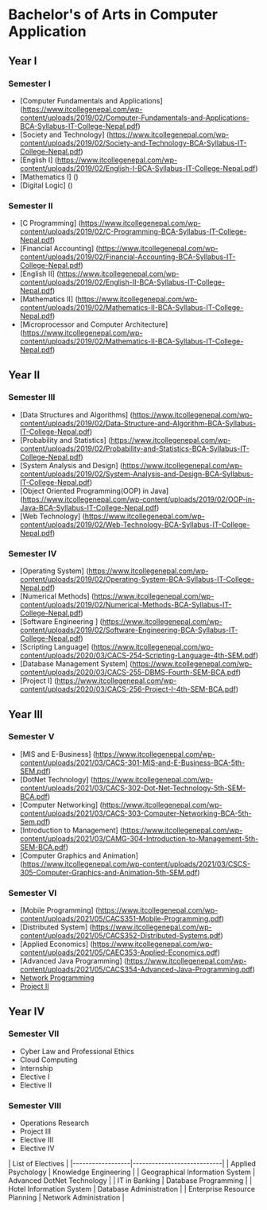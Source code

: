 # Bachelor's of Arts in Computer Application

## Year I
### Semester I
- [Computer Fundamentals and Applications] (https://www.itcollegenepal.com/wp-content/uploads/2019/02/Computer-Fundamentals-and-Applications-BCA-Syllabus-IT-College-Nepal.pdf)
- [Society and Technology] (https://www.itcollegenepal.com/wp-content/uploads/2019/02/Society-and-Technology-BCA-Syllabus-IT-College-Nepal.pdf)
- [English I] (https://www.itcollegenepal.com/wp-content/uploads/2019/02/English-I-BCA-Syllabus-IT-College-Nepal.pdf)
- [Mathematics I] ()
- [Digital Logic] ()
### Semester II
- [C Programming] (https://www.itcollegenepal.com/wp-content/uploads/2019/02/C-Programming-BCA-Syllabus-IT-College-Nepal.pdf)
- [Financial Accounting] (https://www.itcollegenepal.com/wp-content/uploads/2019/02/Financial-Accounting-BCA-Syllabus-IT-College-Nepal.pdf)
- [English II] (https://www.itcollegenepal.com/wp-content/uploads/2019/02/English-II-BCA-Syllabus-IT-College-Nepal.pdf)
- [Mathematics II] (https://www.itcollegenepal.com/wp-content/uploads/2019/02/Mathematics-II-BCA-Syllabus-IT-College-Nepal.pdf)
- [Microprocessor and Computer Architecture] (https://www.itcollegenepal.com/wp-content/uploads/2019/02/Mathematics-II-BCA-Syllabus-IT-College-Nepal.pdf)

## Year II
### Semester III
- [Data Structures and Algorithms] (https://www.itcollegenepal.com/wp-content/uploads/2019/02/Data-Structure-and-Algorithm-BCA-Syllabus-IT-College-Nepal.pdf)
- [Probability and Statistics] (https://www.itcollegenepal.com/wp-content/uploads/2019/02/Probability-and-Statistics-BCA-Syllabus-IT-College-Nepal.pdf)
- [System Analysis and Design] (https://www.itcollegenepal.com/wp-content/uploads/2019/02/System-Analysis-and-Design-BCA-Syllabus-IT-College-Nepal.pdf)
- [Object Oriented Programming(OOP) in Java] (https://www.itcollegenepal.com/wp-content/uploads/2019/02/OOP-in-Java-BCA-Syllabus-IT-College-Nepal.pdf)
- [Web Technology] (https://www.itcollegenepal.com/wp-content/uploads/2019/02/Web-Technology-BCA-Syllabus-IT-College-Nepal.pdf)
### Semester IV
- [Operating System] (https://www.itcollegenepal.com/wp-content/uploads/2019/02/Operating-System-BCA-Syllabus-IT-College-Nepal.pdf)
- [Numerical Methods] (https://www.itcollegenepal.com/wp-content/uploads/2019/02/Numerical-Methods-BCA-Syllabus-IT-College-Nepal.pdf)
- [Software Engineering ] (https://www.itcollegenepal.com/wp-content/uploads/2019/02/Software-Engineering-BCA-Syllabus-IT-College-Nepal.pdf)
- [Scripting Language] (https://www.itcollegenepal.com/wp-content/uploads/2020/03/CACS-254-Scripting-Language-4th-SEM.pdf)
- [Database Management System] (https://www.itcollegenepal.com/wp-content/uploads/2020/03/CACS-255-DBMS-Fourth-SEM-BCA.pdf)
- [Project I] (https://www.itcollegenepal.com/wp-content/uploads/2020/03/CACS-256-Project-I-4th-SEM-BCA.pdf)

## Year III
### Semester V
- [MIS and E-Business] (https://www.itcollegenepal.com/wp-content/uploads/2021/03/CACS-301-MIS-and-E-Business-BCA-5th-SEM.pdf)
- [DotNet Technology] (https://www.itcollegenepal.com/wp-content/uploads/2021/03/CACS-302-Dot-Net-Technology-5th-SEM-BCA.pdf)
- [Computer Networking] (https://www.itcollegenepal.com/wp-content/uploads/2021/03/CACS-303-Computer-Networking-BCA-5th-Sem.pdf)
- [Introduction to Management] (https://www.itcollegenepal.com/wp-content/uploads/2021/03/CAMG-304-Introduction-to-Management-5th-SEM-BCA.pdf)
- [Computer Graphics and Animation] (https://www.itcollegenepal.com/wp-content/uploads/2021/03/CSCS-305-Computer-Graphics-and-Animation-5th-SEM.pdf)
### Semester VI
- [Mobile Programming] (https://www.itcollegenepal.com/wp-content/uploads/2021/05/CACS351-Mobile-Programming.pdf)
- [Distributed System] (https://www.itcollegenepal.com/wp-content/uploads/2021/05/CACS352-Distributed-Systems.pdf)
- [Applied Economics] (https://www.itcollegenepal.com/wp-content/uploads/2021/05/CAEC353-Applied-Economics.pdf)
- [Advanced Java Programming] (https://www.itcollegenepal.com/wp-content/uploads/2021/05/CACS354-Advanced-Java-Programming.pdf)
- [Network Programming](https://www.itcollegenepal.com/wp-content/uploads/2021/05/CACS355-Network-Programming.pdf)
- [Project II](https://www.itcollegenepal.com/wp-content/uploads/2021/05/CAPJ356-Project-II.pdf)

## Year IV
### Semester VII
- Cyber Law and Professional Ethics
- Cloud Computing
- Internship
- Elective I
- Elective II
### Semester VIII
- Operations Research
- Project III
- Elective III
- Elective IV

| List of Electives |
|------------------|----------------------------|
| Applied Psychology | Knowledge Engineering |
|  Geographical Information System | Advanced DotNet Technology  |
| IT in Banking | Database Programming |
| Hotel Information System | Database Administration |
| Enterprise Resource Planning | Network Administration |
